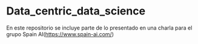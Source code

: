 # Data_centric_data_science
En este repositorio se incluye parte de lo presentado en una charla para el grupo Spain AI(https://www.spain-ai.com/) 
